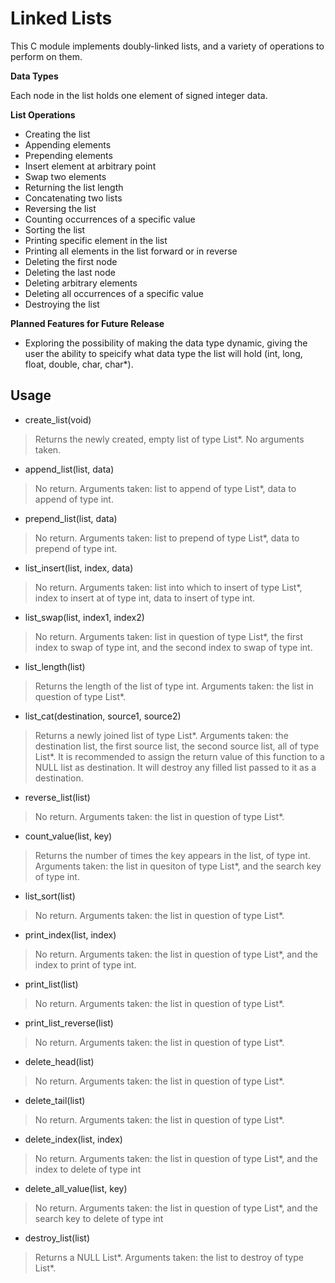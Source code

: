# Linked Lists

This C module implements doubly-linked lists, and a variety of operations to perform on them. 

**Data Types**

Each node in the list holds one element of signed integer data. 

**List Operations**

- Creating the list
- Appending elements
- Prepending elements
- Insert element at arbitrary point
- Swap two elements
- Returning the list length
- Concatenating two lists
- Reversing the list
- Counting occurrences of a specific value
- Sorting the list
- Printing specific element in the list
- Printing all elements in the list forward or in reverse
- Deleting the first node
- Deleting the last node
- Deleting arbitrary elements
- Deleting all occurrences of a specific value
- Destroying the list

**Planned Features for Future Release**

- Exploring the possibility of making the data type dynamic, giving the user the ability to speicify what data type the list will hold (int, long, float, double, char, char*).

## Usage

- create_list(void)
>Returns the newly created, empty list of type List\*. No arguments taken. 

- append_list(list, data)
>No return. Arguments taken: list to append of type List\*, data to append of type int.

- prepend_list(list, data)
>No return. Arguments taken: list to prepend of type List\*, data to prepend of type int.

- list_insert(list, index, data)
>No return. Arguments taken: list into which to insert of type List\*, index to insert at of type int, data to insert of type int.

- list_swap(list, index1, index2)
>No return. Arguments taken: list in question of type List\*, the first index to swap of type int, and the second index to swap of type int.

- list_length(list)
>Returns the length of the list of type int. Arguments taken: the list in question of type List\*.

- list_cat(destination, source1, source2)
>Returns a newly joined list of type List\*. Arguments taken: the destination list, the first source list, the second source list, all of type List\*. It is recommended to assign the return value of this function to a NULL list as destination. It will destroy any filled list passed to it as a destination. 

- reverse_list(list)
>No return. Arguments taken: the list in question of type List\*.

- count_value(list, key)
>Returns the number of times the key appears in the list, of type int. Arguments taken: the list in quesiton of type List\*, and the search key of type int. 

- list_sort(list)
>No return. Arguments taken: the list in question of type List\*. 

- print_index(list, index)
>No return. Arguments taken: the list in question of type List\*, and the index to print of type int.

- print_list(list)
>No return. Arguments taken: the list in question of type List\*.

- print\_list\_reverse(list)
>No return. Arguments taken: the list in question of type List\*.

- delete_head(list)
>No return. Arguments taken: the list in question of type List\*.

- delete_tail(list)
>No return. Arguments taken: the list in question of type List\*.

- delete_index(list, index)
>No return. Arguments taken: the list in question of type List\*, and the index to delete of type int

- delete\_all\_value(list, key)
>No return. Arguments taken: the list in question of type List\*, and the search key to delete of type int

- destroy_list(list)
>Returns a NULL List\*. Arguments taken: the list to destroy of type List\*. 
